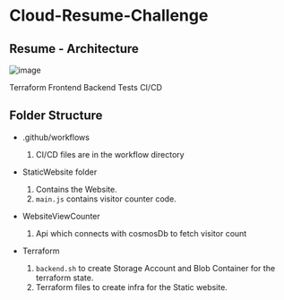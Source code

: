 # Cloud-Resume-Challenge

## Resume - Architecture

![image](https://user-images.githubusercontent.com/49052348/194770077-e69158a2-ab6b-48f0-b943-2ab9b09755e3.png)


Terraform
Frontend
Backend
Tests
CI/CD

## Folder Structure
- .github/workflows
  1. CI/CD files are in the workflow directory

- StaticWebsite folder 
  1. Contains the Website.
  2. `main.js` contains visitor counter code.
  
- WebsiteViewCounter
  1. Api which connects with cosmosDb to fetch visitor count 

- Terraform
  1. `backend.sh` to create Storage Account and Blob Container for the terraform state.
  2. Terraform files to create infra for the Static website.



